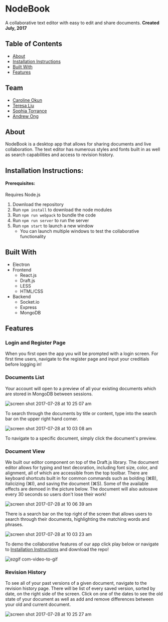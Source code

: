 # NodeBook
A collaborative text editor with easy to edit and share documents.
**Created July, 2017**

## Table of Contents
- [About](#about)
- [Installation Instructions](#installation-instructions)
- [Built With](#built-with)
- [Features](#features)

## Team
- [Caroline Okun](https://github.com/carokun)
- [Teresa Liu](https://github.com/teresaliu20)
- [Sophia Torrance](https://github.com/sophiagrace)
- [Andrew Ong](https://github.com/crestwood204)

## About
NodeBook is a desktop app that allows for sharing documents and live collaboration. The text editor has numerous styles and fonts built in as well as search capabilities and access to revision history. 

## Installation Instructions:
#### Prerequisites:
Requires Node.js
1. Download the repository
2. Run ```npm install``` to download the node modules
3. Run ```npm run webpack``` to bundle the code
4. Run ```npm run server``` to run the server
5. Run ```npm start``` to launch a new window
   - You can launch multiple windows to test the collaborative functionality

## Built With
- Electron
- Frontend
  - React.js
  - Draft.js
  - LESS
  - HTML/CSS
- Backend
  - Socket.io
  - Express
  - MongoDB

## Features

### Login and Register Page
When you first open the app you will be prompted with a login screen. For first time users, navigate to the register page and input your creditials before logging in!

### Documents List
Your account will open to a preview of all your existing documents which are stored in MongoDB between sessions.

![screen shot 2017-07-28 at 10 25 07 am](https://user-images.githubusercontent.com/23001355/28729742-5ab769c8-7382-11e7-99e4-fa7df3958d60.png)

To search through the documents by title or content, type into the search bar on the upper right hand corner.

![screen shot 2017-07-28 at 10 03 08 am](https://user-images.githubusercontent.com/23001355/28730128-b24877b2-7383-11e7-809b-231c83df0ed0.png)

To navigate to a specific document, simply click the document's preview. 

### Document View

We built our editor component on top of the Draft.js library. The document editor allows for typing and text decoration, including font size, color, and alignment, all of which are accessible from the top toolbar. There are keyboard shortcuts built in for common commands such as bolding (⌘B), italicizing (⌘I), and saving the document (⌘S). Some of the available effects are demoed in the picture below. The document will also autosave every 30 seconds so users don't lose their work!

![screen shot 2017-07-28 at 10 06 39 am](https://user-images.githubusercontent.com/23001355/28730148-c79e9fec-7383-11e7-8a15-05a4a9501119.png)

There is a search bar on the top right of the screen that allows users to search through their documents, highlighting the matching words and phrases.

![screen shot 2017-07-28 at 10 03 23 am](https://user-images.githubusercontent.com/23001355/28730139-bb46c440-7383-11e7-9d2e-4391eae871e1.png)

To demo the collaborative features of our app click play below or navigate to [Installation Instructions](#installation-instructions) and download the repo!

![ezgif com-video-to-gif](https://user-images.githubusercontent.com/23001355/28731442-c9152f12-7388-11e7-83b0-c29743ec24eb.gif)

### Revision History

To see all of your past versions of a given document, navigate to the revision history page. There will be list of every saved version, sorted by date, on the right side of the screen. Click on one of the dates to see the old state of your document as well as add and remove differences between your old and current document.

![screen shot 2017-07-28 at 10 25 27 am](https://user-images.githubusercontent.com/22362476/28729339-ffb98c28-7380-11e7-92f1-8210d346b6c9.png)

